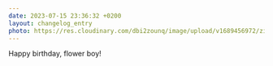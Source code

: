 ```yaml
---
date: 2023-07-15 23:36:32 +0200
layout: changelog_entry
photo: https://res.cloudinary.com/dbi2zounq/image/upload/v1689456972/zi5z4zvo58incfztx5up.jpg
---
```

Happy birthday, flower boy!
